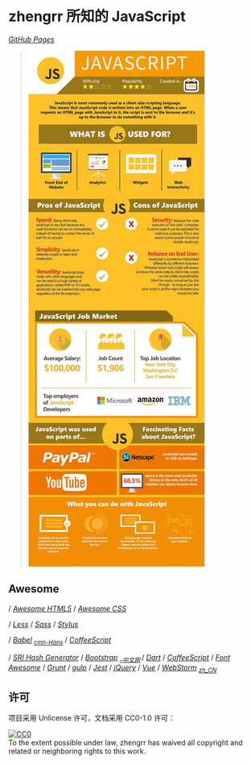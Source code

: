 # zhengrr 所知的 JavaScript

[*GitHub Pages*](https://afoolsbag.github.io/rrJavaScript/)

> [![Should You Learn Python, C, or Ruby to Be a Top Coder?](./README-IMG.jpg)](https://byrslf.co/188a5bdc9f54 "Should You Learn Python, C, or Ruby to Be a Top Coder?")

## Awesome

/ [*Awesome HTML5*](https://github.com/diegocard/awesome-html5)
/ [*Awesome CSS*](https://github.com/awesome-css-group/awesome-css)


/ [*Less*](http://lesscss.org/)
/ [*Sass*](https://sass-lang.com/)
/ [*Stylus*](http://stylus-lang.com/)

/ [*Babel*](https://babeljs.io/) <sub>
    [*cmn-Hans*](https://babeljs.cn/) </sub>
/ [*CoffeeScript*](https://coffeescript.org/)

/ [*SRI Hash Generator*](https://www.srihash.org)
/ [*Bootstrap*](https://getbootstrap.com/) <sub>
    [*-中文网*](http://www.bootcss.com/) </sub>
/ [*Dart*](https://dartlang.org/)
/ [*CoffeeScript*](https://coffeescript.org/)
/ [*Font Awesome*](https://fontawesome.com/)
/ [*Grunt*](https://gruntjs.com/)
/ [*gulp*](https://gulpjs.com/)
/ [*Jest*](https://jestjs.io/)
/ [*jQuery*](https://jquery.com/)
/ [*Vue*](https://vuejs.org/)
/ [*WebStorm*](https://jetbrains.com/webstorm/) <sub>
    [*zh_CN*](https://github.com/pingfangx/jetbrains-in-chinese/tree/master/WebStorm) </sub>

## 许可

项目采用 Unlicense 许可，文档采用 CC0-1.0 许可：

<p xmlns:dct="https://purl.org/dc/terms/">
  <a rel="license"
     href="https://creativecommons.org/publicdomain/zero/1.0/">
    <img src="https://licensebuttons.net/p/zero/1.0/88x31.png" style="border-style: none;" alt="CC0" />
  </a>
  <br />
  To the extent possible under law,
  <span resource="[_:publisher]" rel="dct:publisher">
    <span property="dct:title">zhengrr</span></span>
  has waived all copyright and related or neighboring rights to this work.
</p>
